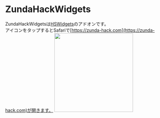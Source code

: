 # ZundaHackWidgets
ZundaHackWidgetsは[HSWidgets](https://dgh0st.github.io/Files/?p=com.dgh0st.hswidgets)のアドオンです。<br>
アイコンをタップするとSafariで[https://zunda-hack.com](https://zunda-hack.com)が開きます。
<img src="https://github.com/zunda-pixel/ZundaHackWidgets/blob/master/screen.gif?raw=true" width="250">

